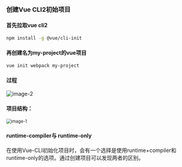 ### 创建Vue CLI2初始项目


#### 首先拉取vue cli2
~~~sh
npm install -g @vue/cli-init
~~~

#### 再创建名为my-project的vue项目
~~~sh
vue init webpack my-project
~~~

#### 过程
![image-2](https://github.com/Lemenk/images/blob/master/github-pages/2.png)



#### 项目结构：

<img src="https://github.com/Lemenk/images/blob/master/github-pages/1.png" alt="image-1" style="zoom:80%;" />


#### runtime-compiler与 runtime-only
在使用Vue-CLI初始化项目时，会有一个选择是使用runtime+compiler和runtime-only的选项。通过创建项目可以发现两者的区别。